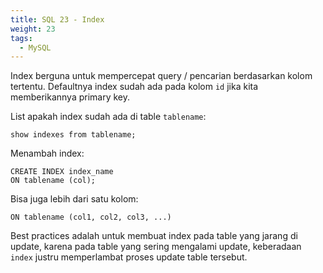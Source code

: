 ```yaml
---
title: SQL 23 - Index
weight: 23
tags:
  - MySQL
---
```


Index berguna untuk mempercepat query / pencarian berdasarkan kolom tertentu. Defaultnya index sudah ada pada kolom `id` jika kita memberikannya primary key.

List apakah index sudah ada di table `tablename`:

```mysql
show indexes from tablename;
```

Menambah index:

```mysql
CREATE INDEX index_name 
ON tablename (col);
```

Bisa juga lebih dari satu kolom:

```mysql
ON tablename (col1, col2, col3, ...)
```

Best practices adalah untuk membuat index pada table yang jarang di update, karena pada table yang sering mengalami update, keberadaan `index` justru memperlambat proses update table tersebut.
